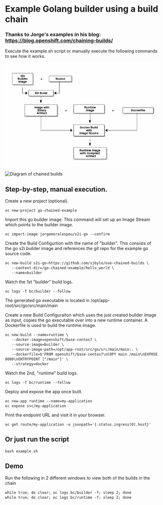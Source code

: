 # Example Golang builder using a build chain

### Thanks to Jorge's examples in his blog: https://blog.openshift.com/chaining-builds/ 

Execute the example.sh script or manually execute the following commands to see how it works.

![Diagram of chained builds](../diag.png)

![Diagram of chained builds](https://octodex.github.com/images/yaktocat.png)

## Step-by-step, manual execution.

Create a new project (optional).

```
oc new-project go-chained-example
```

Import this go builder image.  This command will set up an Image Stream which points to the builder image. 

```
oc import-image jorgemoralespou/s2i-go --confirm
```

Create the Build Configurtion with the name of "builder".  This consists of the go s2i builder image and references the git repo for the example go source code.

```
oc new-build s2i-go~https://github.com/sjbylo/ose-chained-builds \
   --context-dir=/go-chained-example/hello_world \
   --name=builder
```

Watch the 1st "builder" build logs.

```
oc logs -f bc/builder --follow
```

The generated go executable is located in /opt/app-root/src/go/src/main/main

Create a new Build Configuraiton which uses the just created builder image as input, copies the go executable over into a new runtime container. 
A Dockerfile is used to build the runtime image. 

```
oc new-build --name=runtime \
   --docker-image=openshift/base-centos7 \
   --source-image=builder \
   --source-image-path=/opt/app-root/src/go/src/main/main:. \
   --dockerfile=$'FROM openshift/base-centos7\nCOPY main /main\nEXPOSE 8080\nENTRYPOINT ["/main"]' \
   --strategy=docker
```

Watch the 2nd, "runtime" build logs.

```
oc logs -f bc/runtime --follow
```

Deploy and expose the app once built.

```
oc new-app runtime --name=my-application
oc expose svc/my-application
```

Print the endpoint URL and visit it in your browser. 

```
oc get route/my-application -o jsonpath='{.status.ingress[0].host}'
```

## Or just run the script

```
bash example.sh
```

## Demo

Run the following in 2 different windows to view both of the builds in the chain

```
while true; do clear; oc logs bc/builder -f; sleep 2; done
while true; do clear; oc logs bc/runtime -f; sleep 2; done
```

